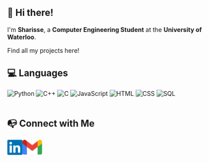 ## 👋 Hi there!

I'm **Sharisse**, a **Computer Engineering Student** at the **University of Waterloo**.

Find all my projects here!
<br/>

## 💻 Languages
<p>
<img src="https://upload.wikimedia.org/wikipedia/commons/c/c3/Python-logo-notext.svg" alt="Python" width="45" height="45">
<img src="https://upload.wikimedia.org/wikipedia/commons/1/18/ISO_C%2B%2B_Logo.svg" alt="C++" width="45" height="45">
<img src="https://upload.wikimedia.org/wikipedia/commons/1/19/C_Logo.png" alt="C" width="45" height="45">
<img src="https://upload.wikimedia.org/wikipedia/commons/6/6a/JavaScript-logo.png" alt="JavaScript" width="45" height="45">
<img src="https://upload.wikimedia.org/wikipedia/commons/6/61/HTML5_logo_and_wordmark.svg" alt="HTML" width="45" height="50">
<img src="https://upload.wikimedia.org/wikipedia/commons/d/d5/CSS3_logo_and_wordmark.svg" alt="CSS" width="45" height="50"> 
<img src="https://upload.wikimedia.org/wikipedia/commons/8/87/Sql_data_base_with_logo.png" alt="SQL" width="70" height="40"> <br><br>

## 📭 Connect with Me 
<div align="center"><a href="https://www.linkedin.com/in/sharisseji"><img align="left" src="https://raw.githubusercontent.com/sharisseji/sharisseji/main/linkedin_logo.png" alt="Sharisse Ji | LinkedIn" width="35px"/></a></div>

<a href="mailto:sharisse.wang.ji@gmail.com"><img align="left" src="https://raw.githubusercontent.com/sharisseji/sharisseji/main/gmail_logo.png" alt="Sharisse Ji | Gmail" width="45px"/></a>
<!---
sharisseji/sharisseji is a ✨ special ✨ repository because its `README.md` (this file) appears on your GitHub profile.
You can click the Preview link to take a look at your changes.
--->
